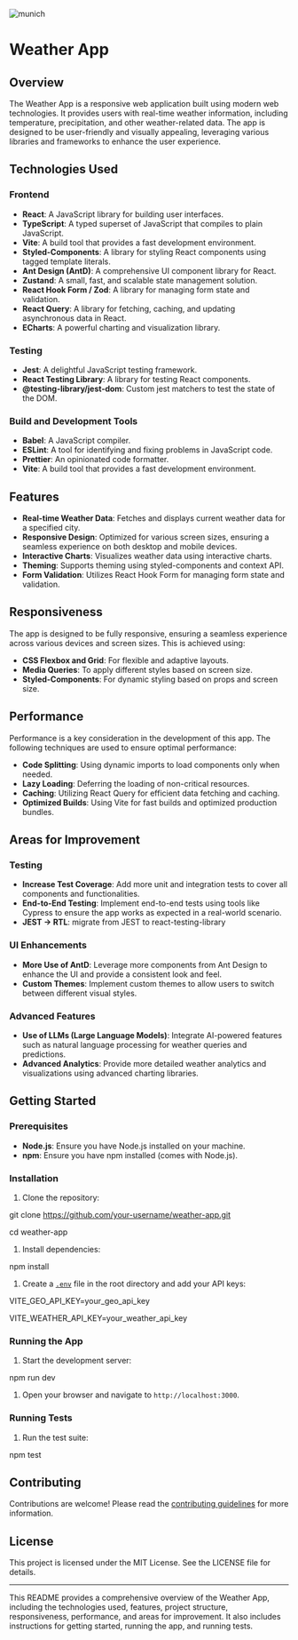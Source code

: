 
![munich](https://github.com/user-attachments/assets/5d4cf11a-3181-4574-bf8d-5798c88116af)


Weather App
===========

Overview
--------

The Weather App is a responsive web application built using modern web technologies. It provides users with real-time weather information, including temperature, precipitation, and other weather-related data. The app is designed to be user-friendly and visually appealing, leveraging various libraries and frameworks to enhance the user experience.

Technologies Used
-----------------

### Frontend

-   **React**: A JavaScript library for building user interfaces.
-   **TypeScript**: A typed superset of JavaScript that compiles to plain JavaScript.
-   **Vite**: A build tool that provides a fast development environment.
-   **Styled-Components**: A library for styling React components using tagged template literals.
-   **Ant Design (AntD)**: A comprehensive UI component library for React.
-   **Zustand**: A small, fast, and scalable state management solution.
-   **React Hook Form / Zod**: A library for managing form state and validation.
-   **React Query**: A library for fetching, caching, and updating asynchronous data in React.
-   **ECharts**: A powerful charting and visualization library.

### Testing

-   **Jest**: A delightful JavaScript testing framework.
-   **React Testing Library**: A library for testing React components.
-   **@testing-library/jest-dom**: Custom jest matchers to test the state of the DOM.

### Build and Development Tools

-   **Babel**: A JavaScript compiler.
-   **ESLint**: A tool for identifying and fixing problems in JavaScript code.
-   **Prettier**: An opinionated code formatter.
-   **Vite**: A build tool that provides a fast development environment.

Features
--------

-   **Real-time Weather Data**: Fetches and displays current weather data for a specified city.
-   **Responsive Design**: Optimized for various screen sizes, ensuring a seamless experience on both desktop and mobile devices.
-   **Interactive Charts**: Visualizes weather data using interactive charts.
-   **Theming**: Supports theming using styled-components and context API.
-   **Form Validation**: Utilizes React Hook Form for managing form state and validation.

Responsiveness
--------------

The app is designed to be fully responsive, ensuring a seamless experience across various devices and screen sizes. This is achieved using:

-   **CSS Flexbox and Grid**: For flexible and adaptive layouts.
-   **Media Queries**: To apply different styles based on screen size.
-   **Styled-Components**: For dynamic styling based on props and screen size.

Performance
-----------

Performance is a key consideration in the development of this app. The following techniques are used to ensure optimal performance:

-   **Code Splitting**: Using dynamic imports to load components only when needed.
-   **Lazy Loading**: Deferring the loading of non-critical resources.
-   **Caching**: Utilizing React Query for efficient data fetching and caching.
-   **Optimized Builds**: Using Vite for fast builds and optimized production bundles.

Areas for Improvement
---------------------

### Testing

-   **Increase Test Coverage**: Add more unit and integration tests to cover all components and functionalities.
-   **End-to-End Testing**: Implement end-to-end tests using tools like Cypress to ensure the app works as expected in a real-world scenario.
-    **JEST -> RTL**: migrate from JEST to react-testing-library

### UI Enhancements

-   **More Use of AntD**: Leverage more components from Ant Design to enhance the UI and provide a consistent look and feel.
-   **Custom Themes**: Implement custom themes to allow users to switch between different visual styles.

### Advanced Features

-   **Use of LLMs (Large Language Models)**: Integrate AI-powered features such as natural language processing for weather queries and predictions.
-   **Advanced Analytics**: Provide more detailed weather analytics and visualizations using advanced charting libraries.

Getting Started
---------------

### Prerequisites

-   **Node.js**: Ensure you have Node.js installed on your machine.
-   **npm**: Ensure you have npm installed (comes with Node.js).

### Installation

1.  Clone the repository:

git clone https://github.com/your-username/weather-app.git

cd weather-app

1.  Install dependencies:

npm install

1.  Create a [`.env`](vscode-file://vscode-app/c:/Users/sachi/AppData/Local/Programs/Microsoft%20VS%20Code/resources/app/out/vs/code/electron-sandbox/workbench/workbench.html) file in the root directory and add your API keys:

VITE_GEO_API_KEY=your_geo_api_key

VITE_WEATHER_API_KEY=your_weather_api_key

### Running the App

1.  Start the development server:

npm run dev

1.  Open your browser and navigate to `http://localhost:3000`.

### Running Tests

1.  Run the test suite:

npm test

Contributing
------------

Contributions are welcome! Please read the [contributing guidelines](vscode-file://vscode-app/c:/Users/sachi/AppData/Local/Programs/Microsoft%20VS%20Code/resources/app/out/vs/code/electron-sandbox/workbench/workbench.html) for more information.

License
-------

This project is licensed under the MIT License. See the LICENSE file for details.

* * * * *

This README provides a comprehensive overview of the Weather App, including the technologies used, features, project structure, responsiveness, performance, and areas for improvement. It also includes instructions for getting started, running the app, and running tests.
